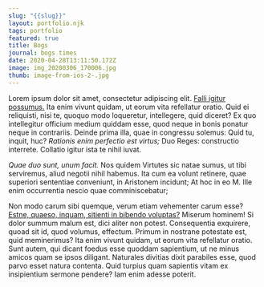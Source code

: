```yaml
---
slug: "{{slug}}"
layout: portfolio.njk
tags: portfolio
featured: true
title: Bogs
journal: bogs times
date: 2020-04-28T13:11:50.172Z
image: img_20200306_170006.jpg
thumb: image-from-ios-2-.jpg
---
```

Lorem ipsum dolor sit amet, consectetur adipiscing elit. [Falli igitur possumus.](http://loripsum.net/) Ita enim vivunt quidam, ut eorum vita refellatur oratio. Quid ei reliquisti, nisi te, quoquo modo loqueretur, intellegere, quid diceret? Ex quo intellegitur officium medium quiddam esse, quod neque in bonis ponatur neque in contrariis. Deinde prima illa, quae in congressu solemus: Quid tu, inquit, huc? *Rationis enim perfectio est virtus;* Duo Reges: constructio interrete. Collatio igitur ista te nihil iuvat.

*Quae duo sunt, unum facit.* Nos quidem Virtutes sic natae sumus, ut tibi serviremus, aliud negotii nihil habemus. Ita cum ea volunt retinere, quae superiori sententiae conveniunt, in Aristonem incidunt; At hoc in eo M. Ille enim occurrentia nescio quae comminiscebatur;

Non modo carum sibi quemque, verum etiam vehementer carum esse? [Estne, quaeso, inquam, sitienti in bibendo voluptas?](http://loripsum.net/) Miserum hominem! Si dolor summum malum est, dici aliter non potest. Consequentia exquirere, quoad sit id, quod volumus, effectum. Primum in nostrane potestate est, quid meminerimus? Ita enim vivunt quidam, ut eorum vita refellatur oratio. Sunt autem, qui dicant foedus esse quoddam sapientium, ut ne minus amicos quam se ipsos diligant. Naturales divitias dixit parabiles esse, quod parvo esset natura contenta. Quid turpius quam sapientis vitam ex insipientium sermone pendere? Iam enim adesse poterit.